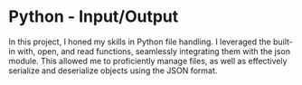 # Python - Input/Output
In this project, I honed my skills in Python file handling. I leveraged the built-in with, open, and read functions, seamlessly integrating them with the json module. This allowed me to proficiently manage files, as well as effectively serialize and deserialize objects using the JSON format.
